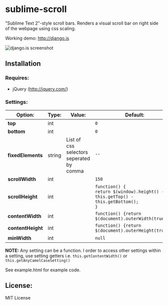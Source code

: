 sublime-scroll
====================

"Sublime Text 2"-style scroll bars. Renders a visual scroll bar on right side of the webpage using css scaling.

Working demo: http://django.is

![django.is screenshot](docs/django.is.png)

## Installation

### Requires:

* jQuery (http://jquery.com/)

### Settings:
Option:            | Type:  | Value: | Default:
------------------ | ------ | ------ | --------
__top__            | int    |        | `0`
__bottom__         | int    |        | `0`
__fixedElements__  | string | List of css selectors seperated by comma | `''`
__scrollWidth__    | int    |        | `150`
__scrollHeight__   | int    |        | `function() {`<br>`return $(window).height() - this.getTop() - this.getBottom();`<br>`}`
__contentWidth__   | int    |        | `function() {return $(document).outerWidth(true);}`
__contentHeight__  | int    |        | `function() {return $(document).outerHeight(true);}`
__minWidth__       | int    |        | `null`

__NOTE:__ Any setting can be a function. I order to access other settings within a setting, use setting getters i.e. `this.getContentWidth()` or `this.getAnyCamelCaseSetting()`


See example.html for example code.

## License:
MIT License
